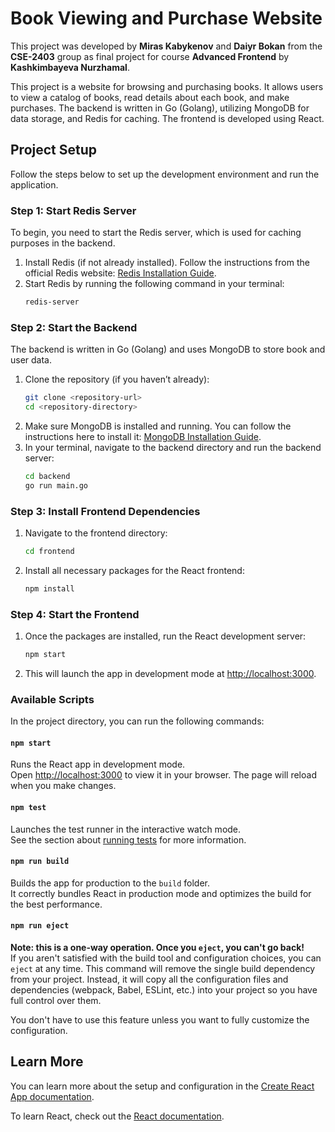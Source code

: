 # Book Viewing and Purchase Website

This project was developed by **Miras Kabykenov** and **Daiyr Bokan** from the **CSE-2403** group as final project for course **Advanced Frontend** by **Kashkimbayeva Nurzhamal**.

This project is a website for browsing and purchasing books. It allows users to view a catalog of books, read details about each book, and make purchases. The backend is written in Go (Golang), utilizing MongoDB for data storage, and Redis for caching. The frontend is developed using React.

## Project Setup

Follow the steps below to set up the development environment and run the application.

### Step 1: Start Redis Server
To begin, you need to start the Redis server, which is used for caching purposes in the backend.

1. Install Redis (if not already installed). Follow the instructions from the official Redis website: [Redis Installation Guide](https://redis.io/docs/getting-started/).
2. Start Redis by running the following command in your terminal:
    ```bash
    redis-server
    ```

### Step 2: Start the Backend
The backend is written in Go (Golang) and uses MongoDB to store book and user data.

1. Clone the repository (if you haven’t already):
    ```bash
    git clone <repository-url>
    cd <repository-directory>
    ```
2. Make sure MongoDB is installed and running. You can follow the instructions here to install it: [MongoDB Installation Guide](https://www.mongodb.com/docs/manual/installation/).
3. In your terminal, navigate to the backend directory and run the backend server:
    ```bash
    cd backend
    go run main.go
    ```

### Step 3: Install Frontend Dependencies
1. Navigate to the frontend directory:
    ```bash
    cd frontend
    ```
2. Install all necessary packages for the React frontend:
    ```bash
    npm install
    ```

### Step 4: Start the Frontend
1. Once the packages are installed, run the React development server:
    ```bash
    npm start
    ```
2. This will launch the app in development mode at [http://localhost:3000](http://localhost:3000).

### Available Scripts

In the project directory, you can run the following commands:

#### `npm start`
Runs the React app in development mode.\
Open [http://localhost:3000](http://localhost:3000) to view it in your browser. The page will reload when you make changes.

#### `npm test`
Launches the test runner in the interactive watch mode.\
See the section about [running tests](https://facebook.github.io/create-react-app/docs/running-tests) for more information.

#### `npm run build`
Builds the app for production to the `build` folder.\
It correctly bundles React in production mode and optimizes the build for the best performance.

#### `npm run eject`
**Note: this is a one-way operation. Once you `eject`, you can't go back!**\
If you aren't satisfied with the build tool and configuration choices, you can `eject` at any time. This command will remove the single build dependency from your project. Instead, it will copy all the configuration files and dependencies (webpack, Babel, ESLint, etc.) into your project so you have full control over them.

You don't have to use this feature unless you want to fully customize the configuration.

## Learn More

You can learn more about the setup and configuration in the [Create React App documentation](https://facebook.github.io/create-react-app/docs/getting-started).

To learn React, check out the [React documentation](https://reactjs.org/).
